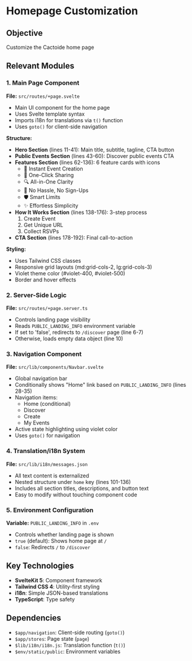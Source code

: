 # Homepage Customization


## Objective
Customize the Cactoide home page

## Relevant Modules

### 1. Main Page Component
**File:** `src/routes/+page.svelte`
- Main UI component for the home page
- Uses Svelte template syntax
- Imports i18n for translations via `t()` function
- Uses `goto()` for client-side navigation

**Structure:**
- **Hero Section** (lines 11-41): Main title, subtitle, tagline, CTA button
- **Public Events Section** (lines 43-60): Discover public events CTA
- **Features Section** (lines 62-136): 6 feature cards with icons
  - 🎯 Instant Event Creation
  - 🔗 One-Click Sharing
  - 🔍 All-in-One Clarity
  - 👤 No Hassle, No Sign-Ups
  - 🛡️ Smart Limits
  - ✨ Effortless Simplicity
- **How It Works Section** (lines 138-176): 3-step process
  1. Create Event
  2. Get Unique URL
  3. Collect RSVPs
- **CTA Section** (lines 178-192): Final call-to-action

**Styling:**
- Uses Tailwind CSS classes
- Responsive grid layouts (md:grid-cols-2, lg:grid-cols-3)
- Violet theme color (#violet-400, #violet-500)
- Border and hover effects

### 2. Server-Side Logic
**File:** `src/routes/+page.server.ts`
- Controls landing page visibility
- Reads `PUBLIC_LANDING_INFO` environment variable
- If set to 'false', redirects to `/discover` page (line 6-7)
- Otherwise, loads empty data object (line 10)

### 3. Navigation Component
**File:** `src/lib/components/Navbar.svelte`
- Global navigation bar
- Conditionally shows "Home" link based on `PUBLIC_LANDING_INFO` (lines 28-35)
- Navigation items:
  - Home (conditional)
  - Discover
  - Create
  - My Events
- Active state highlighting using violet color
- Uses `goto()` for navigation

### 4. Translation/i18n System
**File:** `src/lib/i18n/messages.json`
- All text content is externalized
- Nested structure under `home` key (lines 101-136)
- Includes all section titles, descriptions, and button text
- Easy to modify without touching component code


### 5. Environment Configuration
**Variable:** `PUBLIC_LANDING_INFO` in `.env`
- Controls whether landing page is shown
- `true` (default): Shows home page at `/`
- `false`: Redirects `/` to `/discover`

## Key Technologies
- **SvelteKit 5**: Component framework
- **Tailwind CSS 4**: Utility-first styling
- **i18n**: Simple JSON-based translations
- **TypeScript**: Type safety

## Dependencies
- `$app/navigation`: Client-side routing (`goto()`)
- `$app/stores`: Page state (`page`)
- `$lib/i18n/i18n.js`: Translation function (`t()`)
- `$env/static/public`: Environment variables

